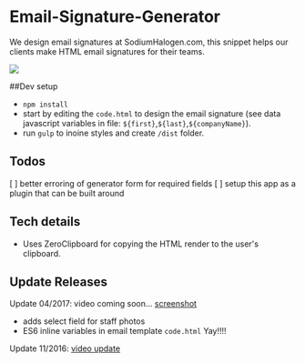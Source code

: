 # Email-Signature-Generator
We design email signatures at SodiumHalogen.com, this snippet helps our clients make HTML email signatures for their teams.

![](http://sodiumhalogen.com/up_c/Screen%20Shot%202017-04-02%20at%2010.35.39%20PM-rEzHZTjwo6.png)

##Dev setup
- `npm install`
- start by editing the `code.html` to design the email signature (see data javascript variables in file: `${first}`,`${last}`,`${companyName}`).
- run `gulp` to inoine styles and create `/dist` folder.

## Todos
[ ] better erroring of generator form for required fields
[ ] setup this app as a plugin that can be built around

## Tech details
- Uses ZeroClipboard for copying the HTML render to the user's clipboard.

## Update Releases
Update 04/2017: video coming soon... [screenshot](http://sodiumhalogen.com/up_c/Screen%20Shot%202017-04-02%20at%2010.35.39%20PM-rEzHZTjwo6.png)

- adds select field for staff photos
- ES6 inline variables in email template `code.html` Yay!!!!

Update 11/2016: [video update](http://sodiumhalogen.com/up_c/updates-email-sig-gen-2016_s-9fP8STTXWi.mp4)